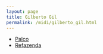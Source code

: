 ```yaml
---
layout: page
title: Gilberto Gil
permalink: /midi/gilberto_gil.html
---
```


* [Palco](http://srv.victor3d.com.br/midi/palco.mid)
* [Refazenda](http://srv.victor3d.com.br/midi/Refazen.mid)
